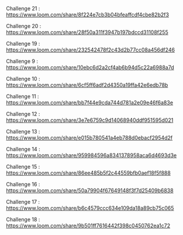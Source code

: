 Challenge 21 : https://www.loom.com/share/8f224e7cb3b04bfeaffcdf4cbe82b2f3

Challenge 20 : https://www.loom.com/share/28f50a311f3947b197bdccd31108f255

Challenge 19 : https://www.loom.com/share/232542478f2c43d2b77cc08a456df246

Challenge 9 : https://www.loom.com/share/10ebc6d2a2cf4ab6b94d5c22a6988a7d

Challenge 10 : https://www.loom.com/share/6cf5ff6adf2d4350a19ffa42e6edb78b

Challenge 11 : https://www.loom.com/share/bb7f44e9cda744d781a2e09e46f6a83e

Challenge 12 : https://www.loom.com/share/3e7e6759c9d14068940ddf951595d021

Challenge 13 : https://www.loom.com/share/e015b780541a4eb788d0ebacf2954d2f

Challenge 14 : https://www.loom.com/share/959984596a8341378958aca6d4693d3e

Challenge 15 : https://www.loom.com/share/86ee485b5f2c44559bfb0aef18f5f888

Challenge 16 : https://www.loom.com/share/50a79904f67649148f3f7d25409b6838

Challenge 17 : https://www.loom.com/share/b6c4579ccc634e109da18a89cb75c065

Challenge 18 : https://www.loom.com/share/9b501ff7616442f398c0450762ea1c72